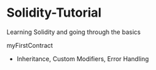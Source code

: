 # Solidity-Tutorial
Learning Solidity and going through the basics

myFirstContract
- Inheritance, Custom Modifiers, Error Handling
